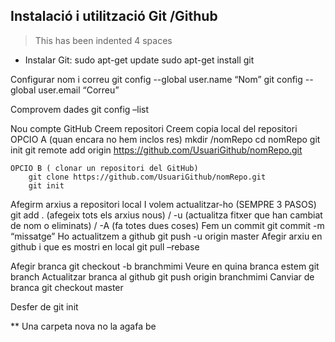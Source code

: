 ## Instalació i utilització Git /Github

>This has been indented 4 spaces
* Instalar Git:
sudo apt-get update
sudo apt-get install git

Configurar nom i correu 
	git config --global user.name “Nom”
	git config --global user.email “Correu”

Comprovem dades
	git config –list

Nou compte GitHub
Creem repositori
Creem copia local del repositori
	OPCIO A (quan encara no hem inclos res) 
		mkdir /nomRepo
		cd nomRepo
		git init 
		git remote add origin https://github.com/UsuariGithub/nomRepo.git
	
	OPCIO B ( clonar un repositori del GitHub)
		git clone https://github.com/UsuariGithub/nomRepo.git
		git init 

Afegirm arxius a repositori local I volem actualitzar-ho (SEMPRE 3 PASOS)
	git add .  (afegeix tots els arxius nous)  /   -u (actualitza fitxer que han cambiat 		de nom o eliminats) / -A  (fa totes dues coses)
	Fem un commit
		git commit -m “missatge”
	Ho actualitzem a github
		git push -u origin master
Afegir arxiu en github i que es mostri en local
git pull –rebase

Afegir branca 
 	git checkout -b branchmimi 
Veure en quina branca estem
	 git branch
Actualitzar branca al github
	 git push origin branchmimi
Canviar de branca 
	git checkout master


Desfer de git init

** Una carpeta nova no la agafa be 
